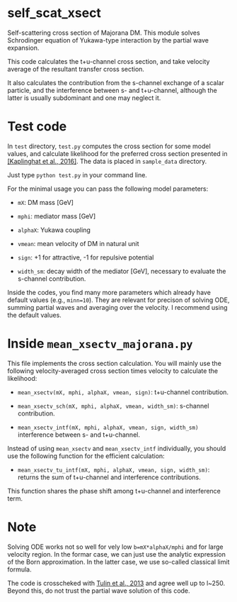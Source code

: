# self_scat_xsect
Self-scattering cross section of Majorana DM.
This module solves Schrodinger equation of Yukawa-type interaction by the partial wave expansion.

This code calculates the t+u-channel cross section, and take velocity average of the resultant transfer cross section.

It also calculates the contribution from the s-channel exchange of a scalar particle, and the interference between s- and t+u-channel, although the latter is usually subdominant and one may neglect it.

# Test code
In ```test``` directory, ```test.py``` computes the cross section for some model values, and calculate likelihood for the preferred cross section presented in [[Kaplinghat et al., 2016]](https://link.aps.org/doi/10.1103/PhysRevLett.116.041302).
The data is placed in ```sample_data``` directory.

Just type ```python test.py``` in your command line.

For the minimal usage you can pass the following model parameters:

- ```mX```: DM mass [GeV]

- ```mphi```: mediator mass [GeV]

- ```alphaX```: Yukawa coupling

- ```vmean```: mean velocity of DM in natural unit

- ```sign```: +1 for attractive, -1 for repulsive potential

- ```width_sm```: decay width of the mediator [GeV], necessary to evaluate the s-channel contribution.

Inside the codes, you find many more parameters which already have default values (e.g., ```minn=10```).
They are relevant for precison of solving ODE, summing partial waves and averaging over the velocity.
I recommend using the default values.

# Inside ```mean_xsectv_majorana.py```
This file implements the cross section calculation.
You will mainly use the following velocity-averaged cross section times velocity to calculate the likelihood:

- ```mean_xsectv(mX, mphi, alphaX, vmean, sign)```:
t+u-channel contribution. 

- ```mean_xsectv_sch(mX, mphi, alphaX, vmean, width_sm)```:
s-channel contribution.

- ```mean_xsectv_intf(mX, mphi, alphaX, vmean, sign, width_sm)```
interference between s- and t+u-channel.

Instead of using ```mean_xsectv``` and ```mean_xsectv_intf``` individually, you should use the following function for the efficient calculation:

- ```mean_xsectv_tu_intf(mX, mphi, alphaX, vmean, sign, width_sm)```: returns the sum of t+u-channel and interference contributions.

This function shares the phase shift among t+u-channel and interference term.

# Note
Solving ODE works not so well for vely low ```b=mX*alphaX/mphi``` and for large velocity region.
In the formar case, we can just use the analytic expression of the Born approximation.
In the latter case, we use so-called classical limit formula.

The code is crosscheked with [Tulin et al., 2013](https://journals.aps.org/prd/abstract/10.1103/PhysRevD.87.115007) and agree well up to l~250. Beyond this, do not trust the partial wave solution of this code.

